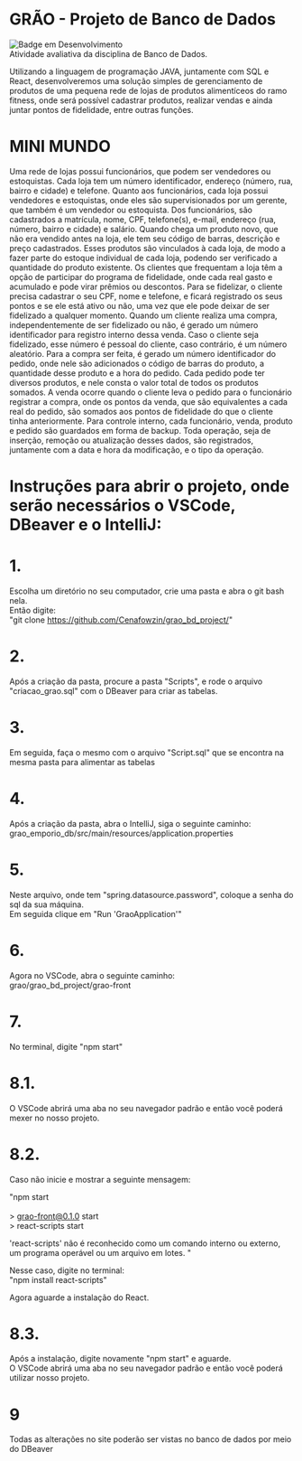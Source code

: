 # GRÃO - Projeto de Banco de Dados
![Badge em Desenvolvimento](http://img.shields.io/static/v1?label=STATUS&message=EM%20DESENVOLVIMENTO&color=GREEN&style=flat-square)
<br>Atividade avaliativa da disciplina de Banco de Dados.

Utilizando a linguagem de programação JAVA, juntamente com SQL e React, desenvolveremos uma solução simples de gerenciamento de produtos de uma pequena rede de lojas de produtos alimentíceos do ramo fitness, onde será possível cadastrar produtos, realizar vendas e ainda juntar pontos de fidelidade, entre outras funções.

# MINI MUNDO

Uma rede de lojas possui funcionários, que podem ser vendedores ou estoquistas. Cada loja tem um número identificador, endereço (número, rua, bairro e cidade) e telefone. Quanto aos funcionários, cada loja possui vendedores e estoquistas, onde eles são supervisionados por um gerente, que também é um vendedor ou estoquista. Dos funcionários, são cadastrados a matrícula, nome, CPF, telefone(s), e-mail, endereço (rua, número, bairro e cidade) e salário. Quando chega um produto novo, que não era vendido antes na loja, ele tem seu código de barras, descrição e preço cadastrados. Esses produtos são vinculados à cada loja, de modo a fazer parte do estoque individual de cada loja, podendo ser verificado a quantidade do produto existente. Os clientes que frequentam a loja têm a opção de participar do programa de fidelidade, onde cada real gasto e acumulado e pode virar prêmios ou descontos. Para se fidelizar, o cliente precisa cadastrar o seu CPF, nome e telefone, e ficará registrado os seus pontos e se ele está ativo ou não, uma vez que ele pode deixar de ser fidelizado a qualquer momento. Quando um cliente realiza uma compra, independentemente de ser fidelizado ou não, é gerado um número identificador para registro interno dessa venda. Caso o cliente seja fidelizado, esse número é pessoal do cliente, caso contrário, é um número aleatório. Para a compra ser feita, é gerado um número identificador do pedido, onde nele são adicionados o código de barras do produto, a quantidade desse produto e a hora do pedido. Cada pedido pode ter diversos produtos, e nele consta o valor total de todos os produtos somados. A venda ocorre quando o cliente leva o pedido para o funcionário registrar a compra, onde os pontos da venda, que são equivalentes a cada real do pedido, são somados aos pontos de fidelidade do que o cliente tinha anteriormente. Para controle interno, cada funcionário, venda, produto e pedido são guardados em forma de backup. Toda operação, seja de inserção, remoção ou atualização desses dados, são registrados, juntamente com a data e hora da modificação, e o tipo da operação.

# Instruções para abrir o projeto, onde serão necessários o VSCode, DBeaver e o IntelliJ:

# 1.
Escolha um diretório no seu computador, crie uma pasta e abra o git bash nela. 
<br>Então digite:
<br>"git clone https://github.com/Cenafowzin/grao_bd_project/"

# 2.
Após a criação da pasta, procure a pasta "Scripts", e rode o arquivo "criacao_grao.sql" com o DBeaver para criar as tabelas.

# 3.
Em seguida, faça o mesmo com o arquivo "Script.sql" que se encontra na mesma pasta para alimentar as tabelas

# 4.
Após a criação da pasta, abra o IntelliJ, siga o seguinte caminho:
<br>grao_emporio_db/src/main/resources/application.properties

# 5.
Neste arquivo, onde tem "spring.datasource.password", coloque a senha do sql da sua máquina.
<br>Em seguida clique em "Run 'GraoApplication'"

# 6.
Agora no VSCode, abra o seguinte caminho:
<br>grao/grao_bd_project/grao-front 

# 7.
No terminal, digite "npm start"

# 8.1.
O VSCode abrirá uma aba no seu navegador padrão e então você poderá mexer no nosso projeto.

# 8.2.
Caso não inicie e mostrar a seguinte mensagem:

"npm start
<br><br>> grao-front@0.1.0 start
<br>> react-scripts start   

'react-scripts' não é reconhecido como um comando interno
ou externo, um programa operável ou um arquivo em lotes. "

Nesse caso, digite no terminal:
<br>"npm install react-scripts"

Agora aguarde a instalação do React.

# 8.3.
Após a instalação, digite novamente "npm start" e aguarde. <br>O VSCode abrirá uma aba no seu navegador padrão e então você poderá utilizar nosso projeto.

# 9
Todas as alterações no site poderão ser vistas no banco de dados por meio do DBeaver
